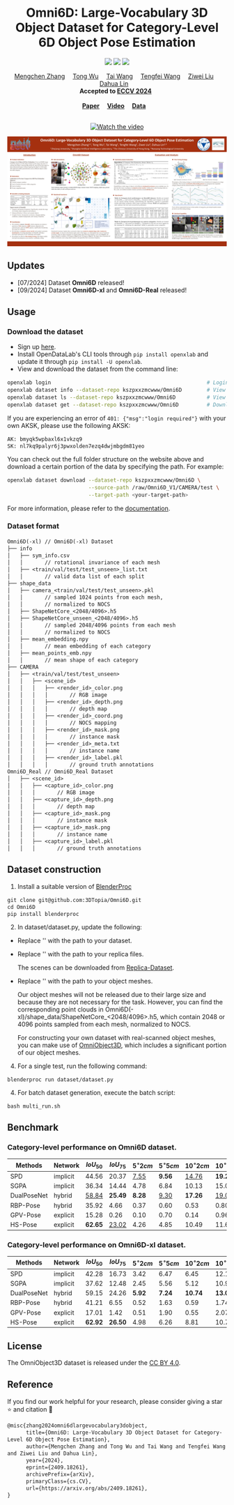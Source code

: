 <div align="center">

# Omni6D: Large-Vocabulary 3D Object Dataset for Category-Level 6D Object Pose Estimation
<p align="center">
<a href=""><img src="https://img.shields.io/badge/ArXiv-Paper-<color>"></a>
<a href="https://www.youtube.com/watch?v=BKyw51bUhZs"><img src="https://img.shields.io/static/v1?label=Youtube&message=Video&color=orange"></a>
<a href="https://openxlab.org.cn/datasets/kszpxxzmcwww/Omni6D"><img src="https://img.shields.io/static/v1?label=Openxlab&message=Data&color=blue"></a>
</a>
</p>

<div><center>
    <a href='https://kszpxxzmc.github.io/' target='_blank'>Mengchen Zhang</a>&emsp;
    <a href='https://wutong16.github.io/' target='_blank'>Tong Wu</a>&emsp;
    <a href='https://tai-wang.github.io/' target='_blank'>Tai Wang</a>&emsp;
    <a href='https://tengfei-wang.github.io/' target='_blank'>Tengfei Wang</a>&emsp;
    <a href='https://liuziwei7.github.io/' target='_blank'>Ziwei Liu</a>&emsp;
    <a href='http://dahua.me/' target='_blank'>Dahua Lin</a>&emsp;</center>
</div>

<center><strong>Accepted to <a href='https://eccv2024.ecva.net/' target='_blank'>ECCV 2024</a>  </strong></center>

<div><center><strong><br>
    <a href='https://arxiv.org/abs/2409.18261' target='_blank'>Paper</a>&emsp;
    <a href='https://www.youtube.com/watch?v=BKyw51bUhZs' target='_blank'>Video</a>&emsp;
    <a href='https://openxlab.org.cn/datasets/kszpxxzmcwww/Omni6D' target='_blank'>Data</a>&emsp;
  </strong></center>
</div>

<br>

[![Watch the video](https://img.youtube.com/vi/BKyw51bUhZs/0.jpg)](https://www.youtube.com/watch?v=BKyw51bUhZs)

![](assets/poster.png)


</div>

## Updates
- [07/2024] Dataset **Omni6D** released!
- [09/2024] Dataset **Omni6D-xl** and **Omni6D-Real** released!

## Usage

### Download the dataset

- Sign up [here](https://sso.openxlab.org.cn/login).
- Install OpenDataLab's CLI tools through `pip install openxlab` and update it through `pip install -U openxlab`.
- View and download the dataset from the command line:

```bash
openxlab login                                                  # Login, input AK/SK
openxlab dataset info --dataset-repo kszpxxzmcwww/Omni6D        # View dataset info
openxlab dataset ls --dataset-repo kszpxxzmcwww/Omni6D	        # View a list of dataset files
openxlab dataset get --dataset-repo kszpxxzmcwww/Omni6D         # Download the whole dataset (the compressed files require approximately 388.9GB of storage)
```

If you are experiencing an error of `401: {"msg":"login required"}` with your own AKSK, please use the following AKSK:
```
AK: bmyqk5wpbaxl6x1vkzq9
SK: nl7kq9palyr6j3pwxolden7ezq4dwjmbgdm81yeo
```

You can check out the full folder structure on the website above and download a certain portion of the data by specifying the path. For example:

```bash
openxlab dataset download --dataset-repo kszpxxzmcwww/Omni6D \
                          --source-path /raw/Omni6D_V1/CAMERA/test \
                          --target-path <your-target-path>
```

For more information, please refer to the [documentation](https://openxlab.org.cn/docs/developers/%E6%95%B0%E6%8D%AE%E9%9B%86/%E6%95%B0%E6%8D%AE%E9%9B%86CLI%EF%BC%88%E5%91%BD%E4%BB%A4%E8%A1%8C%E5%B7%A5%E5%85%B7%EF%BC%89.html).

### Dataset format

```
Omni6D(-xl) // Omni6D(-xl) Dataset
├── info
│   ├── sym_info.csv 
│   │       // rotational invariance of each mesh
│   ├── <train/val/test/test_unseen>_list.txt
│   │       // valid data list of each split
├── shape_data               
│   ├── camera_<train/val/test/test_unseen>.pkl
│   │       // sampled 1024 points from each mesh, 
│   │       // normalized to NOCS
│   ├── ShapeNetCore_<2048/4096>.h5
│   ├── ShapeNetCore_unseen_<2048/4096>.h5
│   │       // sampled 2048/4096 points from each mesh
│   │       // normalized to NOCS
│   ├── mean_embedding.npy
│   │       // mean embedding of each category
│   ├── mean_points_emb.npy
│   │       // mean shape of each category
├── CAMERA         
│   ├── <train/val/test/test_unseen>
│   │   ├── <scene_id>
│   │   │   ├── <render_id>_color.png
│   │   │   │       // RGB image
│   │   │   ├── <render_id>_depth.png
│   │   │   │       // depth map
│   │   │   ├── <render_id>_coord.png
│   │   │   │       // NOCS mapping
│   │   │   ├── <render_id>_mask.png
│   │   │   │       // instance mask
│   │   │   ├── <render_id>_meta.txt
│   │   │   │       // instance name
│   │   │   ├── <render_id>_label.pkl
│   │   │   │       // ground truth annotations
Omni6D_Real // Omni6D_Real Dataset
│   ├── <scene_id>
│   │   ├── <capture_id>_color.png
│   │   │       // RGB image
│   │   ├── <capture_id>_depth.png
│   │   │       // depth map
│   │   ├── <capture_id>_mask.png
│   │   │       // instance mask
│   │   ├── <capture_id>_mask.png
│   │   │       // instance name
│   │   ├── <capture_id>_label.pkl
│   │   │       // ground truth annotations
```

## Dataset construction
1. Install a suitable version of [BlenderProc](https://github.com/DLR-RM/BlenderProc)
```
git clone git@github.com:3DTopia/Omni6D.git
cd Omni6D
pip install blenderproc 
```
2. In dataset/dataset.py, update the following:
- Replace '<path-to-output>' with the path to your dataset.
- Replace '<path-to-replica>' with the path to your replica files.
  
  The scenes can be downloaded from [Replica-Dataset](https://github.com/facebookresearch/Replica-Dataset).
- Replace '<path-to-your-objectmesh>' with the path to your object meshes.
  
  Our object meshes will not be released due to their large size and because they are not necessary for the task. However, you can find the corresponding point clouds in Omni6D(-xl)/shape_data/ShapeNetCore_<2048/4096>.h5, which contain 2048 or 4096 points sampled from each mesh, normalized to NOCS.
  
  For constructing your own dataset with real-scanned object meshes, you can make use of [OmniObject3D](https://github.com/omniobject3d/OmniObject3D), which includes a significant portion of our object meshes.
4. For a single test, run the following command:
```
blenderproc run dataset/dataset.py
```
4. For batch dataset generation, execute the batch script:
```
bash multi_run.sh
```

## Benchmark
### Category-level performance on Omni6D dataset.
| Methods     | Network  | $IoU_{50}$   | $IoU_{75}$   | $5^\circ2cm$ | $5^\circ5cm$ | $10^\circ2cm$ | $10^\circ5cm$ | $5^\circ$   | $10^\circ$   | $2cm$        | $5cm$        |
| ----------- | -------- | ------------ | ------------ | ------------ | ------------ | ------------- | ------------- | ----------- | ------------ | ------------ | ------------ |
| SPD         | implicit | 44.56        | 20.37        | <u>7.55</u>  | **9.56**     | <u>14.76</u>  | **19.23**     | **10.68**   | **21.02**    | 37.49        | 70.09        |
| SGPA        | implicit | 36.34        | 14.44        | 4.78         | 6.84         | 10.13         | 15.03         | 8.49        | 17.73        | 25.57        | 59.18        |
| DualPoseNet | hybrid   | <u>58.84</u> | **25.49**    | **8.28**     | <u>9.30</u>  | **17.26**     | <u>19.05</u>  | <u>9.38</u> | <u>19.18</u> | <u>73.82</u> | <u>96.37</u> |
| RBP-Pose    | hybrid   | 35.92        | 4.66         | 0.37         | 0.60         | 0.53          | 0.80          | 0.75        | 0.96         | 39.73        | 83.55        |
| GPV-Pose    | explicit | 15.28        | 0.26         | 0.10         | 0.70         | 0.14          | 0.96          | 2.25        | 2.96         | 5.31         | 33.70        |
| HS-Pose     | explicit | **62.65**    | <u>23.02</u> | 4.26         | 4.85         | 10.49         | 11.61         | 4.96        | 11.75        | **80.93**    | **97.78**    |
### Category-level performance on Omni6D-xl dataset.
| Methods     | Network  | $IoU_{50}$ | $IoU_{75}$ | $5^\circ2cm$ | $5^\circ5cm$ | $10^\circ2cm$ | $10^\circ5cm$ | $5^\circ$ | $10^\circ$ | $2cm$ | $5cm$ |
|-------------|----------|------------|------------|--------------|--------------|---------------|---------------|-----------|------------|-------|-------|
| SPD         | implicit | 42.28	  |16.73	   |3.42          |	6.47         |	6.45      	 |12.16	         |**10.62**	     |17.71	      |21.05	|54.14|
| SGPA        | implicit | 37.62      | 12.48      | 2.45         | 5.56         | 5.12          | 10.98         | 10.25     | **17.88**      | 16.21 | 47.31 |
| DualPoseNet | hybrid   | 59.15      | 24.26      | **5.92**     | **7.24**     | **10.74**     | **13.00**     | 7.70      | 13.72      | 65.05 | 87.44 |
| RBP-Pose    | hybrid   | 41.21      | 6.55       | 0.52         | 1.63         | 0.59          | 1.74          | 3.02      | 3.20       | 23.20 | 57.27 |
| GPV-Pose    | explicit | 17.01      | 1.42       | 0.51         | 1.90         | 0.55          | 2.07          | 5.08      | 5.72       | 5.19  | 26.32 |
| HS-Pose     | explicit | **62.92**	|**26.50**	|4.98	|6.26|	8.81	|10.73	|6.65|	11.39	|**71.68**	|**89.38**|

## License
The OmniObject3D dataset is released under the [CC BY 4.0](https://creativecommons.org/licenses/by/4.0/).

## Reference
If you find our work helpful for your research, please consider giving a star ⭐ and citation 📝
```
@misc{zhang2024omni6dlargevocabulary3dobject,
      title={Omni6D: Large-Vocabulary 3D Object Dataset for Category-Level 6D Object Pose Estimation}, 
      author={Mengchen Zhang and Tong Wu and Tai Wang and Tengfei Wang and Ziwei Liu and Dahua Lin},
      year={2024},
      eprint={2409.18261},
      archivePrefix={arXiv},
      primaryClass={cs.CV},
      url={https://arxiv.org/abs/2409.18261}, 
}
```

